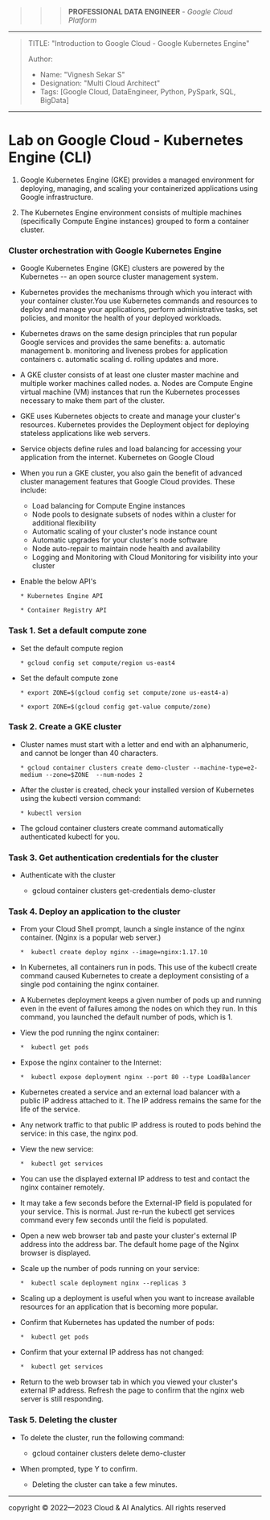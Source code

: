 >>> **PROFESSIONAL DATA ENGINEER** - *Google Cloud Platform*
------------------------

> TITLE: "Introduction to Google Cloud - Google Kubernetes Engine"
> 
> Author:
  >- Name: "Vignesh Sekar S"
  >- Designation: "Multi Cloud Architect"
  >- Tags: [Google Cloud, DataEngineer, Python, PySpark, SQL, BigData]

-------------------------------------------------------------------------------------------------------------------

# Lab on Google Cloud -  Kubernetes Engine (CLI)

1. Google Kubernetes Engine (GKE) provides a managed environment for deploying, managing, and scaling your containerized applications using Google infrastructure.
   
2. The Kubernetes Engine environment consists of multiple machines (specifically Compute Engine instances) grouped to form a container cluster.

### Cluster orchestration with Google Kubernetes Engine

* Google Kubernetes Engine (GKE) clusters are powered by the Kubernetes -- an open source cluster management system.
  
* Kubernetes provides the mechanisms through which you interact with your container cluster.You use Kubernetes commands and resources to deploy and manage your applications, perform administrative tasks, set policies, and monitor the health of your deployed workloads.
  
* Kubernetes draws on the same design principles that run popular Google services and provides the same benefits:
    a. automatic management 
    b. monitoring and liveness probes for application containers 
    c. automatic scaling 
    d. rolling updates and more.

* A GKE cluster consists of at least one cluster master machine and multiple worker machines called nodes. a. Nodes are Compute Engine virtual machine (VM) instances that run the Kubernetes processes necessary to make them part of the cluster.
  
* GKE uses Kubernetes objects to create and manage your cluster's resources. Kubernetes provides the Deployment object for deploying stateless applications like web servers.
  
* Service objects define rules and load balancing for accessing your application from the internet.
Kubernetes on Google Cloud

* When you run a GKE cluster, you also gain the benefit of advanced cluster management features that Google Cloud provides. These include:

    * Load balancing for Compute Engine instances
    * Node pools to designate subsets of nodes within a cluster for additional flexibility
    * Automatic scaling of your cluster's node instance count
    * Automatic upgrades for your cluster's node software
    * Node auto-repair to maintain node health and availability
    * Logging and Monitoring with Cloud Monitoring for visibility into your cluster

* Enable the below API's

      * Kubernetes Engine API
      
      * Container Registry API

### Task 1. Set a default compute zone

* Set the default compute region 
  
      * gcloud config set compute/region us-east4
  
* Set the default compute zone 
  
      * export ZONE=$(gcloud config set compute/zone us-east4-a) 
  
      * export ZONE=$(gcloud config get-value compute/zone)


### Task 2. Create a GKE cluster

* Cluster names must start with a letter and end with an alphanumeric, and cannot be longer than 40 characters.
  
      * gcloud container clusters create demo-cluster --machine-type=e2-medium --zone=$ZONE  --num-nodes 2

* After the cluster is created, check your installed version of Kubernetes using the kubectl version command:
  
      * kubectl version

* The gcloud container clusters create command automatically authenticated kubectl for you.


### Task 3. Get authentication credentials for the cluster

*  Authenticate with the cluster 

      *  gcloud container clusters get-credentials demo-cluster


### Task 4. Deploy an application to the cluster

* From your Cloud Shell prompt, launch a single instance of the nginx container. (Nginx is a popular web server.)             
  
      *  kubectl create deploy nginx --image=nginx:1.17.10

* In Kubernetes, all containers run in pods. This use of the kubectl create command caused Kubernetes to create a deployment consisting of a single pod containing the nginx container. 
  
* A Kubernetes deployment keeps a given number of pods up and running even in the event of failures among the nodes on which they run. In this command, you launched the default number of pods, which is 1.

* View the pod running the nginx container:
  
      *  kubectl get pods

* Expose the nginx container to the Internet:

      *  kubectl expose deployment nginx --port 80 --type LoadBalancer

* Kubernetes created a service and an external load balancer with a public IP address attached to it. The IP address remains the same for the life of the service.
   
* Any network traffic to that public IP address is routed to pods behind the service: in this case, the nginx pod.

* View the new service:

      *  kubectl get services

* You can use the displayed external IP address to test and contact the nginx container remotely.
  
* It may take a few seconds before the External-IP field is populated for your service. This is normal. Just re-run the kubectl get services command every few seconds until the field is populated.
  
* Open a new web browser tab and paste your cluster's external IP address into the address bar. The default home page of the Nginx browser is displayed.
  
* Scale up the number of pods running on your service:

      *  kubectl scale deployment nginx --replicas 3

* Scaling up a deployment is useful when you want to increase available resources for an application that is becoming more popular.
  
* Confirm that Kubernetes has updated the number of pods:

      *  kubectl get pods

* Confirm that your external IP address has not changed:

      *  kubectl get services

* Return to the web browser tab in which you viewed your cluster's external IP address. Refresh the page to confirm that the nginx web server is still responding.


### Task 5. Deleting the cluster

* To delete the cluster, run the following command:
  
    * gcloud container clusters delete demo-cluster
  
* When prompted, type Y to confirm. 
  
    * Deleting the cluster can take a few minutes.


-------------------------------------------------------------------------------------------------------------------

  <div class="footer">
              copyright © 2022—2023 Cloud & AI Analytics. 
                                      All rights reserved
          </div>